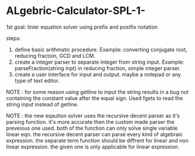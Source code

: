 # ALgebric-Calculator-SPL-1-

 1st goal: linier equation solver using prefix and postfix notation 
 
 steps:
 1) define basic arithmatic procedure.
          Example: converting conjugate root, reducing fractoin, GCD and LCM.
 2) create a integer parser to separate integer from string input.
          Example: parseFraction(string inpt) in reducing fraction, simple integer parser.
 3) create a user interface for input and output. maybe a notepad or any type of text editor.
 
NOTE : for some reason using getline to input the string results in a bug not containing the constant value after the equal sign. Used fgets to read the string input instead of getline.

NOTE : the new eqaution solver uses the recursive decent parser as it's parsing function. it's more accurate then the custom made parser the preveious one used. both of the function can only solve single variable linear eqn. the recursive decent parser can parse every kind of algebraic expression. the separate term function should be diffrent for linear and non linear expression. the given one is only applicable for linear expression.

